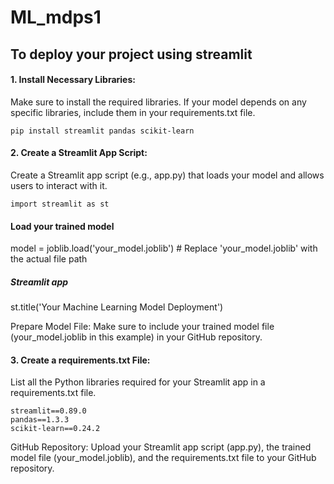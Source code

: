 # ML_mdps1

## To deploy your project using streamlit

#### 1. Install Necessary Libraries:
Make sure to install the required libraries. If your model depends on any specific libraries, include them in your requirements.txt file.

```shell
pip install streamlit pandas scikit-learn
```
#### 2. Create a Streamlit App Script:
Create a Streamlit app script (e.g., app.py) that loads your model and allows users to interact with it.

```shell
import streamlit as st
```

#### Load your trained model
model = joblib.load('your_model.joblib')  # Replace 'your_model.joblib' with the actual file path

##### Streamlit app
st.title('Your Machine Learning Model Deployment')


Prepare Model File:
Make sure to include your trained model file (your_model.joblib in this example) in your GitHub repository.

#### 3. Create a requirements.txt File:
List all the Python libraries required for your Streamlit app in a requirements.txt file.
```shell
streamlit==0.89.0
pandas==1.3.3
scikit-learn==0.24.2
```
GitHub Repository:
Upload your Streamlit app script (app.py), the trained model file (your_model.joblib), and the requirements.txt file to your GitHub repository.
